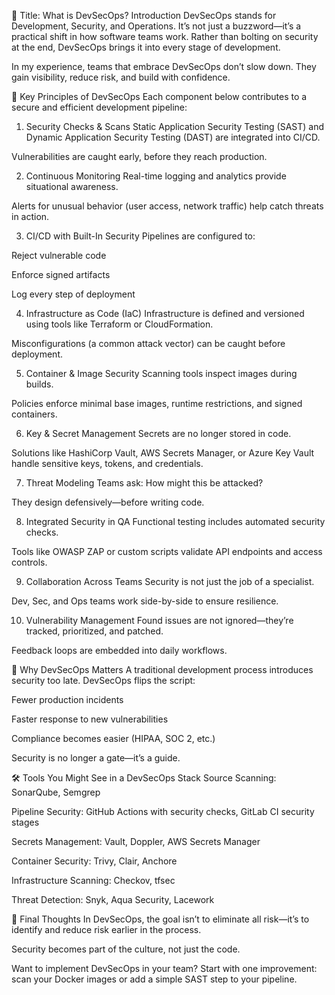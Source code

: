 📘 Title: What is DevSecOps?
Introduction
DevSecOps stands for Development, Security, and Operations. It’s not just a buzzword—it’s a practical shift in how software teams work. Rather than bolting on security at the end, DevSecOps brings it into every stage of development.

In my experience, teams that embrace DevSecOps don’t slow down. They gain visibility, reduce risk, and build with confidence.

🔐 Key Principles of DevSecOps
Each component below contributes to a secure and efficient development pipeline:

1. Security Checks & Scans
Static Application Security Testing (SAST) and Dynamic Application Security Testing (DAST) are integrated into CI/CD.

Vulnerabilities are caught early, before they reach production.

2. Continuous Monitoring
Real-time logging and analytics provide situational awareness.

Alerts for unusual behavior (user access, network traffic) help catch threats in action.

3. CI/CD with Built-In Security
Pipelines are configured to:

Reject vulnerable code

Enforce signed artifacts

Log every step of deployment

4. Infrastructure as Code (IaC)
Infrastructure is defined and versioned using tools like Terraform or CloudFormation.

Misconfigurations (a common attack vector) can be caught before deployment.

5. Container & Image Security
Scanning tools inspect images during builds.

Policies enforce minimal base images, runtime restrictions, and signed containers.

6. Key & Secret Management
Secrets are no longer stored in code.

Solutions like HashiCorp Vault, AWS Secrets Manager, or Azure Key Vault handle sensitive keys, tokens, and credentials.

7. Threat Modeling
Teams ask: How might this be attacked?

They design defensively—before writing code.

8. Integrated Security in QA
Functional testing includes automated security checks.

Tools like OWASP ZAP or custom scripts validate API endpoints and access controls.

9. Collaboration Across Teams
Security is not just the job of a specialist.

Dev, Sec, and Ops teams work side-by-side to ensure resilience.

10. Vulnerability Management
Found issues are not ignored—they’re tracked, prioritized, and patched.

Feedback loops are embedded into daily workflows.

🧭 Why DevSecOps Matters
A traditional development process introduces security too late. DevSecOps flips the script:

Fewer production incidents

Faster response to new vulnerabilities

Compliance becomes easier (HIPAA, SOC 2, etc.)

Security is no longer a gate—it’s a guide.

🛠️ Tools You Might See in a DevSecOps Stack
Source Scanning: SonarQube, Semgrep

Pipeline Security: GitHub Actions with security checks, GitLab CI security stages

Secrets Management: Vault, Doppler, AWS Secrets Manager

Container Security: Trivy, Clair, Anchore

Infrastructure Scanning: Checkov, tfsec

Threat Detection: Snyk, Aqua Security, Lacework

🧩 Final Thoughts
In DevSecOps, the goal isn’t to eliminate all risk—it’s to identify and reduce risk earlier in the process.

Security becomes part of the culture, not just the code.


Want to implement DevSecOps in your team? Start with one improvement: scan your Docker images or add a simple SAST step to your pipeline.
